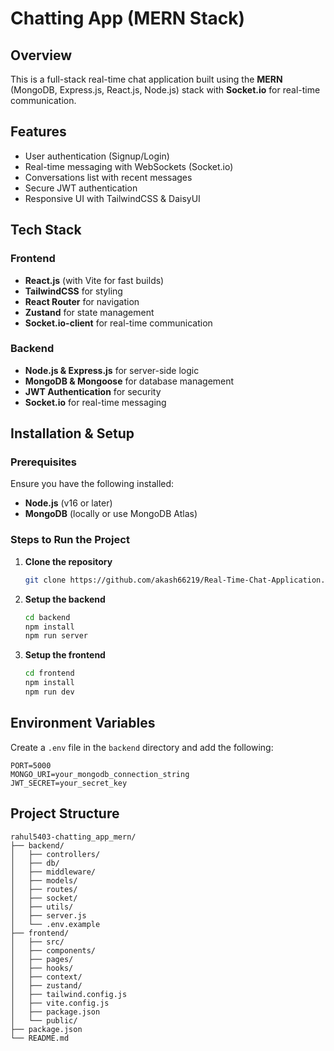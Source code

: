 # Chatting App (MERN Stack)

## Overview
This is a full-stack real-time chat application built using the **MERN** (MongoDB, Express.js, React.js, Node.js) stack with **Socket.io** for real-time communication.

## Features
- User authentication (Signup/Login)
- Real-time messaging with WebSockets (Socket.io)
- Conversations list with recent messages
- Secure JWT authentication
- Responsive UI with TailwindCSS & DaisyUI

## Tech Stack
### Frontend
- **React.js** (with Vite for fast builds)
- **TailwindCSS** for styling
- **React Router** for navigation
- **Zustand** for state management
- **Socket.io-client** for real-time communication

### Backend
- **Node.js & Express.js** for server-side logic
- **MongoDB & Mongoose** for database management
- **JWT Authentication** for security
- **Socket.io** for real-time messaging

## Installation & Setup
### Prerequisites
Ensure you have the following installed:
- **Node.js** (v16 or later)
- **MongoDB** (locally or use MongoDB Atlas)

### Steps to Run the Project
1. **Clone the repository**
   ```sh
   git clone https://github.com/akash66219/Real-Time-Chat-Application.git
   ```

2. **Setup the backend**
   ```sh
   cd backend
   npm install
   npm run server
   ```

3. **Setup the frontend**
   ```sh
   cd frontend
   npm install
   npm run dev
   ```

## Environment Variables
Create a `.env` file in the `backend` directory and add the following:
```env
PORT=5000
MONGO_URI=your_mongodb_connection_string
JWT_SECRET=your_secret_key
```

## Project Structure
```
rahul5403-chatting_app_mern/
├── backend/
│   ├── controllers/
│   ├── db/
│   ├── middleware/
│   ├── models/
│   ├── routes/
│   ├── socket/
│   ├── utils/
│   ├── server.js
│   └── .env.example
├── frontend/
│   ├── src/
│   ├── components/
│   ├── pages/
│   ├── hooks/
│   ├── context/
│   ├── zustand/
│   ├── tailwind.config.js
│   ├── vite.config.js
│   ├── package.json
│   └── public/
├── package.json
└── README.md


